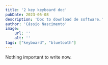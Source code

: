 ```yaml
---
title: '2 key keyboard doc'
pubDate: 2023-05-08
description: 'Doc to download de software.'
author: 'Cássio Nascimento'
image:
    url: ''
    alt: ''
tags: ["keyboard", "bluetooth"]
---
```


Nothing important to write now.
